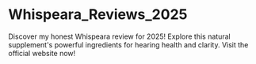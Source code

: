 # Whispeara_Reviews_2025
Discover my honest Whispeara review for 2025! Explore this natural supplement's powerful ingredients for hearing health and clarity. Visit the official website now!
